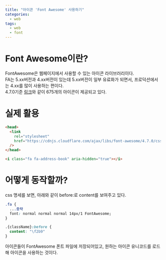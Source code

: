 ```yaml
---
title: "아이콘 'Font Awesome' 사용하기"
categories: 
  - web
tags:
  - web
  - font
---
```


# Font Awesome이란?
FontAwesome은 웹페이지에서 사용할 수 있는 아이콘 라이브러리이다.  
FA는 5.xx버전과 4.xx버전이 있는데 5.xx버전이 일부 유료화가 되면서, 프로덕션에서는 4.xx를 많이 사용하는 편이다.  
4.7.0기준 [링크](https://fontawesome.com/v4/icons/)와 같이 675개의 아이콘이 제공되고 있다.  

# 실제 활용
``` html
<head>
  <link
    rel="stylesheet"
    href="https://cdnjs.cloudflare.com/ajax/libs/font-awesome/4.7.0/css/font-awesome.css"
  />
</head>

<i class="fa fa-address-book" aria-hidden="true"></i>
```

# 어떻게 동작할까?
css 명세를 보면, 아래와 같이 before:로 content를 보여주고 있다.  
``` css
.fa {
  ...중략
  font: normal normal normal 14px/1 FontAwesome;
}

.{className}:before {
  content: "\f2b9"
}
```

아이콘들이 FontAwesome 폰트 파일에 저장되어있고, 원하는 아이콘 유니코드를 로드해 아이콘을 사용하는 것이다.  